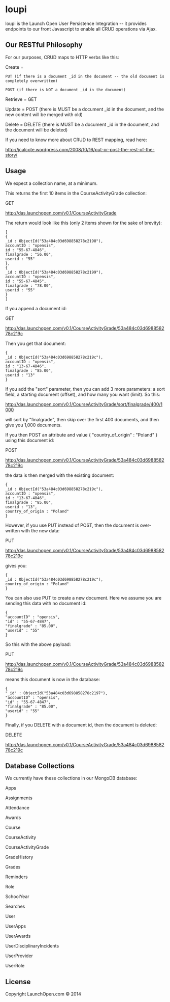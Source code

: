 # loupi

loupi is the Launch Open User Persistence Integration -- it provides endpoints to our front Javascript to enable all CRUD operations via Ajax.

## Our RESTful Philosophy

For our purposes, CRUD maps to HTTP verbs like this: 

Create = 

    PUT (if there is a document _id in the document -- the old document is completely overwritten)

    POST (if there is NOT a document _id in the document)

Retrieve = GET

Update = POST (there is MUST be a document _id in the document, and the new content will be merged with old)

Delete = DELETE (there is MUST be a document _id in the document, and the document will be deleted)

If you need to know more about CRUD to REST mapping, read here:

http://jcalcote.wordpress.com/2008/10/16/put-or-post-the-rest-of-the-story/


## Usage

We expect a collection name, at a minimum. 

This returns the first 10 items in the CourseActivityGrade collection:

GET

http://das.launchopen.com/v0.1/CourseActivityGrade

The return would look like this (only 2 items shown for the sake of brevity):

    [
    {
	_id : ObjectId("53a484c03d698858278c2198"),
	accountID : "opensis",
	id : "55-67-4846",
	finalgrade : "56.00",
	userid : "55"
    },
    {
	_id : ObjectId("53a484c03d698858278c2199"),
	accountID : "opensis",
	id : "55-67-4845",
	finalgrade : "78.00",
	userid : "55"
    }
    ]

If you append a document id:

GET

http://das.launchopen.com/v0.1/CourseActivityGrade/53a484c03d698858278c219c

Then you get that document:

    {
	_id : ObjectId("53a484c03d698858278c219c"),
	accountID : "opensis",
	id : "13-67-4846",
	finalgrade : "85.00",
	userid : "13"
    }

If you add the "sort" parameter, then you can add 3 more parameters: a sort field, a starting document (offset), and how many you want (limit). So this:

http://das.launchopen.com/v0.1/CourseActivityGrade/sort/finalgrade/400/1000

will sort by "finalgrade", then skip over the first 400 documents, and then give you 1,000 documents.

If you then POST an attribute and value { "country_of_origin" : "Poland" } using this document id: 

POST

http://das.launchopen.com/v0.1/CourseActivityGrade/53a484c03d698858278c219c

the data is then merged with the existing document:

    {
	_id : ObjectId("53a484c03d698858278c219c"),
	accountID : "opensis",
	id : "13-67-4846",
	finalgrade : "85.00",
	userid : "13",
	country_of_origin : "Poland"
    }

However, if you use PUT instead of POST, then the document is over-written with the new data:

PUT

http://das.launchopen.com/v0.1/CourseActivityGrade/53a484c03d698858278c219c

gives you:

    {
	_id : ObjectId("53a484c03d698858278c219c"),
	country_of_origin : "Poland"
    }

You can also use PUT to create a new document. Here we assume you are sending this data with no document id: 

    {
	"accountID" : "opensis",
	"id" : "55-67-4847",
	"finalgrade" : "85.00",
	"userid" : "55"
    }

So this with the above payload:

PUT

http://das.launchopen.com/v0.1/CourseActivityGrade/53a484c03d698858278c219c

means this document is now in the database:

    {
	"_id" : ObjectId("53a484c03d698858278c2197"),
	"accountID" : "opensis",
	"id" : "55-67-4847",
	"finalgrade" : "85.00",
	"userid" : "55"
    }

Finally, if you DELETE with a document id, then the document is deleted: 

DELETE

http://das.launchopen.com/v0.1/CourseActivityGrade/53a484c03d698858278c219c



## Database Collections

We currently have these collections in our MongoDB database: 

Apps

Assignments

Attendance

Awards

Course

CourseActivity

CourseActivityGrade

GradeHistory

Grades

Reminders

Role

SchoolYear

Searches

User

UserApps

UserAwards

UserDisciplinaryIncidents

UserProvider

UserRole


## License

Copyright LaunchOpen.com © 2014


